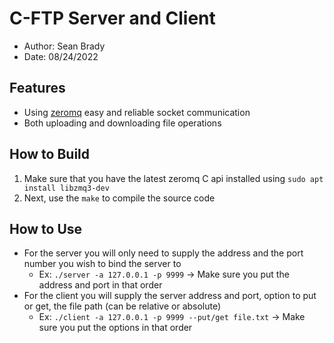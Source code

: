 # C-FTP Server and Client
- Author: Sean Brady
- Date: 08/24/2022

## Features
- Using [zeromq](https://zeromq.org/) easy and reliable socket communication
- Both uploading and downloading file operations 

## How to Build
1. Make sure that you have the latest zeromq C api installed using `sudo apt install libzmq3-dev`
2. Next, use the `make` to compile the source code

## How to Use
- For the server you will only need to supply the address and the port number you wish to bind the server to
	- Ex: `./server -a 127.0.0.1 -p 9999` -> Make sure you put the address and port in that order
- For the client you will supply the server address and port, option to put or get, the file path (can be relative or absolute)
	- Ex: `./client -a 127.0.0.1 -p 9999 --put/get file.txt` -> Make sure you put the options in that order